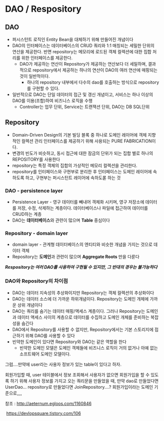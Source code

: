# DAO / Respository

## DAO

- 퍼시스턴트 로직인 Entity Bean을 대체하기 위해 만들어진 개념이다
- DAO의 인터페이스는 데이터베이스의 CRUD 쿼리와 1:1 매칭되는 세밀한 단위의 연산을 제공한다. 반면 repository는 메모리에 로드된 객체 컬렉션에 대한 집합 처리를 위한 인터페이스를 제공한다.
  - DAO가 제공하는 연산이 Repository가 제공하는 연산보다 더 세밀하며, 결과적으로 repository에서 제공하는 하나의 연산이 DAO의 여러 연산에 매핑되는 것이 일반적이다.
    - 하나의 repository 내부에서 다수의 dao를 호출하는 방식으로 repository를 구현할 수 있다.
- 일반적으로 DAO는 단일 데이터의 접근 및 갱신 개념이고, 서비스는 하나 이상의 DAO를 이용(조합)하여 비즈니스 로직을 수행
  - Controller는 업무 단위, Service는 트랜잭션 단위, DAO는 DB SQL단위





## Repository

- Domain-Driven Design의 기본 빌딩 블록 중 하나로 도메인 레이어에 객체 지향적인 컬렉션 관리 인터페이스를 제공하기 위해 사용되는 PURE FABRICATION이다. 
- 변경의 빈도가 비슷하고, 동시 접근에 대한 잠금의 단위가 되는 집합 별로 하나의 REPOSITORY를 사용한다
- repository는 특정 객체의 집합의 가상적인 메모리 컬렉션을 관리한다.
- repository를 인터페이스와 구현부로 분리한 후 인터페이스는 도메인 레이어에 속하도록 하고, 구현부는 퍼시스턴트 레이어에 속하도롣 하는 것





### DAO - persistence layer

- Persistence Layer - 영구 데이터를 빼내어 객체화 시키며, 영구 저장소에 데이터를 저장, 수정, 삭제하는 계층이다. 데이터베이스나 파일에 접근하여 데이터를 CRUD하는 계층
- DAO는 **데이터베이스**와 관련이  많으며 **Table** 중심이다



### Repository - domain layer

- domain layer - 관계형 데이터베이스의 엔티티와 비슷한 개념을 가지는 것으로 데이터 객체
- Repository는 **도메인**과 관련이 많으며 **Aggregate Roots** 만을 다룬다





***Respository는 여러 DAO를 사용하여 구현될 수 있지만, 그 반대의 경우는 불가능하다***





### DAO와 Repository의 차이점

- DAO는 데이터 지속성의 추상화이지만 Repository는 객체 컬렉션의 추상화이다
- DAO는 데이터 소스에 더 가까운 하위개념이다. Repository는 도메인 개체에 가까운 상위 개념이다
- DAO는 쿼리를 숨기는 데이터 매핑/액세스 계층이다. 그러나 Repository는 도메인과 데이터 액세스 사이의 계층으로 데이터를 수집하고 도메인 개체를 준비하는 복잡성을 숨긴다
- DAO에서 Repository를 사용할 수 없지만, Repository에서는 기본 스토리지에 접근하기 위해 DAO를 사용할 수 있다
- 빈약한 도메인이 있다면 Repository와 DAO는 같은 역할을 한다
  - 빈약한 도메인 모델은 도메인 객체들에 비즈니스 로직이 거의 없거나 아예 없는 소프트웨어 도메인 모델이다. 





그럼....만약에 user라는 사용자 정보가 있는 table이 있다고 하자.

회원가입할 때, user 테이블에서 정보 조회해서 사용자가 없으면 회원가입을 할 수 있도록 하기 위해 사용자 정보를 가지고 오는 쿼리문을 만들었을 때, 만약 dao로 만들었다면 UserDao... repository로 만들었다면 JoinRepository....? 회원가입이라는 도메인 기준으로,,,,



참조 : http://aeternum.egloos.com/1160846

​		  https://devlopsquare.tistory.com/106

